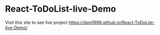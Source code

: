 # React-ToDoList-live-Demo
Visit this site to see live project
https://dsm1998.github.io/React-ToDoList-live-Demo/
